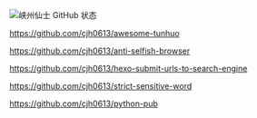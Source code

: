 ![峡州仙士 GitHub 状态](https://github-readme-stats.vercel.app/api?username=cjh0613&show_icons=true)

<!--[English Blog：CJH-Bruce](https://en.cjh0613.com/index.html) | | [中文站：峡州仙士之页](https://cjh0613.com/index.html)
-->
https://github.com/cjh0613/awesome-tunhuo

https://github.com/cjh0613/anti-selfish-browser

https://github.com/cjh0613/hexo-submit-urls-to-search-engine

https://github.com/cjh0613/strict-sensitive-word

https://github.com/cjh0613/python-pub

